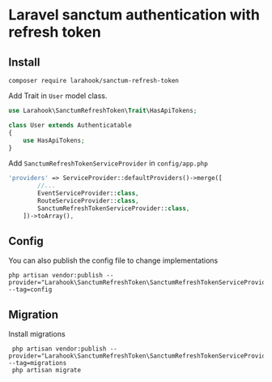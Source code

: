 # Laravel sanctum authentication with refresh token

## Install
```composer
composer require larahook/sanctum-refresh-token
```
Add Trait in `User` model class.
```php
use Larahook\SanctumRefreshToken\Trait\HasApiTokens;

class User extends Authenticatable
{
    use HasApiTokens;
}
```


Add `SanctumRefreshTokenServiceProvider` in `config/app.php`
```php
'providers' => ServiceProvider::defaultProviders()->merge([
        //...
        EventServiceProvider::class,
        RouteServiceProvider::class,
        SanctumRefreshTokenServiceProvider::class,
    ])->toArray(),
```


## Config
You can also publish the config file to change implementations
```composer
php artisan vendor:publish --provider="Larahook\SanctumRefreshToken\SanctumRefreshTokenServiceProvider" --tag=config
```
## Migration
Install migrations
```composer
 php artisan vendor:publish --provider="Larahook\SanctumRefreshToken\SanctumRefreshTokenServiceProvider" --tag=migrations
 php artisan migrate 
```